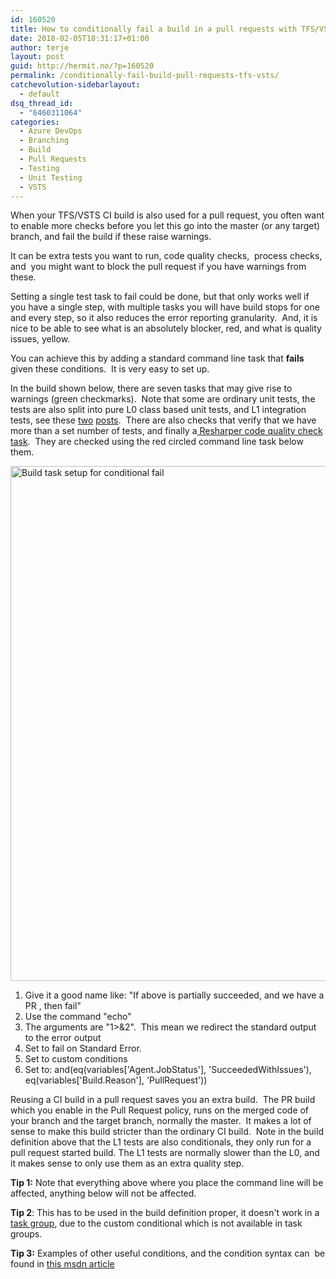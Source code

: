 ```yaml
---
id: 160520
title: How to conditionally fail a build in a pull requests with TFS/VSTS
date: 2018-02-05T18:31:17+01:00
author: terje
layout: post
guid: http://hermit.no/?p=160520
permalink: /conditionally-fail-build-pull-requests-tfs-vsts/
catchevolution-sidebarlayout:
  - default
dsq_thread_id:
  - "6460311064"
categories:
  - Azure DevOps
  - Branching
  - Build
  - Pull Requests
  - Testing
  - Unit Testing
  - VSTS
---
```

When your TFS/VSTS CI build is also used for a pull request, you often want to enable more checks before you let this go into the master (or any target) branch, and fail the build if these raise warnings.

It can be extra tests you want to run, code quality checks,  process checks, and  you might want to block the pull request if you have warnings from these.

Setting a single test task to fail could be done, but that only works well if you have a single step, with multiple tasks you will have build stops for one and every step, so it also reduces the error reporting granularity.  And, it is nice to be able to see what is an absolutely blocker, red, and what is quality issues, yellow.

You can achieve this by adding a standard command line task that <strong>fails</strong> given these conditions.  It is very easy to set up.

In the build shown below, there are seven tasks that may give rise to warnings (green checkmarks).  Note that some are ordinary unit tests, the tests are also split into pure L0 class based unit tests, and L1 integration tests, see these <a href="https://blogs.msdn.microsoft.com/bharry/2017/06/28/testing-in-a-cloud-delivery-cadence/" target="_blank" rel="noopener">two</a> <a href="https://www.visualstudio.com/learn/shift-left-make-testing-fast-reliable/" target="_blank" rel="noopener">posts</a>.  There are also checks that verify that we have more than a set number of tests, and finally a<a href="https://marketplace.visualstudio.com/items?itemName=alanwales.resharper-code-analysis" target="_blank" rel="noopener"> Resharper code quality check task</a>.  They are checked using the red circled command line task below them.

<a href="http://hermit.no/wp-content/uploads/2018/02/conditionallyfails-1.jpg"><img class="alignnone wp-image-160521 size-full" src="http://hermit.no/wp-content/uploads/2018/02/conditionallyfails-1.jpg" alt="Build task setup for conditional fail" width="1740" height="824" /></a>
<ol>
 	<li>Give it a good name like: "If above is partially succeeded, and we have a PR , then fail"</li>
 	<li>Use the command "echo"</li>
 	<li>The arguments are "1&gt;&amp;2".  This mean we redirect the standard output to the error output</li>
 	<li>Set to fail on Standard Error.</li>
 	<li>Set to custom conditions</li>
 	<li>Set to: and(eq(variables['Agent.JobStatus'], 'SucceededWithIssues'), eq(variables['Build.Reason'], 'PullRequest'))</li>
</ol>
Reusing a CI build in a pull request saves you an extra build.  The PR build which you enable in the Pull Request policy, runs on the merged code of your branch and the target branch, normally the master.  It makes a lot of sense to make this build stricter than the ordinary CI build.  Note in the build definition above that the L1 tests are also conditionals, they only run for a pull request started build. The L1 tests are normally slower than the L0, and it makes sense to only use them as an extra quality step.

<strong>Tip 1:</strong> Note that everything above where you place the command line will be affected, anything below will not be affected.

<strong>Tip 2</strong>: This has to be used in the build definition proper, it doesn't work in a <a href="https://docs.microsoft.com/en-gb/vsts/build-release/concepts/library/task-groups" target="_blank" rel="noopener">task group</a>, due to the custom conditional which is not available in task groups.

<strong>Tip 3:</strong> Examples of other useful conditions, and the condition syntax can  be found in <a href="https://docs.microsoft.com/en-us/vsts/build-release/concepts/process/conditions" target="_blank" rel="noopener">this msdn article</a>